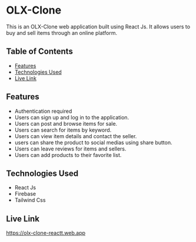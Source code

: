 # OLX-Clone

This is an OLX-Clone web application built using React Js. It allows users to buy and sell items through an online platform.

## Table of Contents

- [Features](#features)
- [Technologies Used](#technologies-used)
- [Live Link](#live-link)

## Features

- Authentication required
- Users can sign up and log in to the application.
- Users can post and browse items for sale.
- Users can search for items by keyword.
- Users can view item details and contact the seller.
- users can share the product to social medias using share button.
- Users can leave reviews for items and sellers.
- Users can add products to their favorite list.

## Technologies Used

- React Js
- Firebase 
- Tailwind Css

## Live Link

https://olx-clone-reactt.web.app